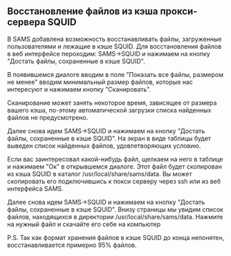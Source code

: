 ## Восстановление файлов из кэша прокси-сервера SQUID ##

В SAMS добавлена возможность восстанавливать файлы, загруженные пользователями и лежащие в кэше SQUID.
Для восстановления файлов в веб интерфейсе пероходим:
SAMS->SQUID и нажимаем на кнопку "Достать файлы, сохраненные в кэше SQUID".

В появившемся диалоге вводим в поле "Показать все файлы, размером не менее" вводим минимальный размер файлов, которые нас интересуют и нажимаем кнопку "Сканировать".

Сканирование может занять некоторое время, зависящее от размера вашего кэша, по-этому автоматической загрузки списка найденных файлов не предусмотрено.

Далее снова идем SAMS->SQUID и нажимаем на кнопку "Достать файлы, сохраненные в кэше SQUID". На экран в виде таблицы будет выведен список найденных файлов, удовлетворяющих условию.

Если вас заинтересовал какой-нибудь файл, щелкаем на него в таблице и нажимаем "Ок" в открывшемся диалоге. Этот файл будет скопирован из кэша SQUID в каталог /usr/local/share/sams/data. Вы может скопировать его подключившись к покси серверу через ssh или из веб интерфейса SAMS.

Далее снова идем SAMS->SQUID и нажимаем на кнопку "Достать файлы, сохраненные в кэше SQUID". Внизу
страницы мы увидим список файлов, находящихся в директории /usr/local/share/sams/data. Нажмите на нужный файл и скачайте его себе на компьютер

P.S. Так как формат хранения файлов в кэше SQUID до конца непонятен, восстанавливается примерно 95% файлов.